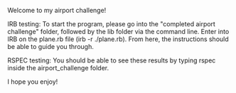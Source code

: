 Welcome to my airport challenge!

IRB testing:
To start the program, please go into the "completed airport challenge" folder, followed by the lib folder via the command line. Enter into IRB on the plane.rb file (irb -r ./plane.rb). From here, the instructions should be able to guide you through.

RSPEC testing: You should be able to see these results by typing rspec inside the airport_challenge folder.

I hope you enjoy!
